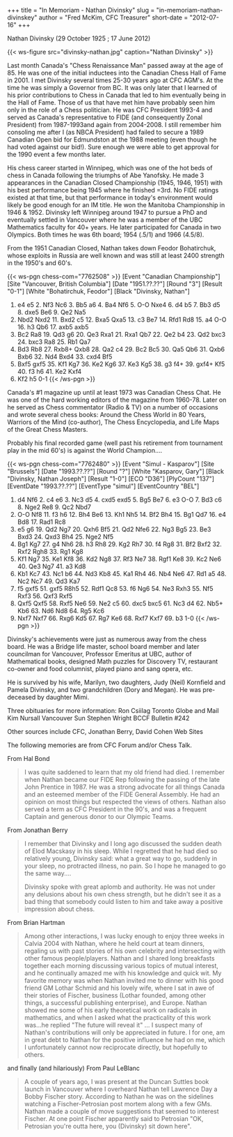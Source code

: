 +++
title = "In Memoriam - Nathan Divinsky"
slug = "in-memoriam-nathan-divinskey"
author = "Fred McKim, CFC Treasurer"
short-date = "2012-07-16"
+++

Nathan Divinsky (29 October 1925 ; 17 June 2012)

{{< ws-figure src="divinsky-nathan.jpg" caption="Nathan Divinsky" >}}

Last month Canada's "Chess Renaissance Man" passed away at the age of 85.
He was one of the initial inductees into the Canadian Chess Hall of Fame in 2001.
I met Divinsky several times 25-30 years ago at CFC AGM's. At the time he was simply a Governor from BC.
It was only later that I learned of his prior contributions to Chess in Canada
that led to him eventually being in the Hall of Fame.
Those of us that have met him have probably seen him only in the role of a Chess politician.
He was CFC President 1993-4 and served as Canada's representative to FIDE (and consequently Zonal President)
from 1987-1993and again from 2004-2008. I still remember him consoling me after I (as NBCA President)
had failed to secure a 1989 Canadian Open bid for Edmundston at the 1988 meeting (even though he had voted against our bid!).
Sure enough we were able to get approval for the 1990 event a few months later.

His chess career started in Winnipeg, which was one of the hot beds of chess in Canada following the triumphs of Abe Yanofsky.
He made 3 appearances in the Canadian Closed Championship (1945, 1946, 1951) with his best performance being 1945
where he finished =3rd. No FIDE ratings existed at that time, but that performance in today's environment would likely be good enough
for an IM title. He won the Manitoba Championship in 1946 & 1952.
Divinsky left Winnipeg around 1947 to pursue a PhD and eventually settled in Vancouver where he was
a member of the UBC Mathematics faculty for 40+ years. He later participated for Canada in two Olympics.
Both times he was 6th board; 1954 (.5/1) and 1966 (4.5/8).

From the 1951 Canadian Closed, Nathan takes down Feodor Bohatirchuk, whose exploits in Russia are well known
and was still at least 2400 strength in the 1950's and 60's.

{{< ws-pgn chess-com="7762508" >}}
[Event "Canadian Championship"]
[Site "Vancouver, British Columbia"]
[Date "1951.??.??"]
[Round "3"]
[Result "0-1"]
[White "Bohatirchuk, Feodor"]
[Black "Divinsky, Nathan"]

1. e4 e5 2. Nf3 Nc6 3. Bb5 a6 4. Ba4 Nf6 5. O-O Nxe4 6. d4 b5 7. Bb3 d5 8. dxe5 Be6 9. Qe2 Na5
10. Nbd2 Nxd2 11. Bxd2 c5 12. Bxa5 Qxa5 13. c3 Be7 14. Rfd1 Rd8 15. a4 O-O 16. h3 Qb6 17. axb5 axb5
18. Bc2 Ra8 19. Qd3 g6 20. Qe3 Rxa1 21. Rxa1 Qb7 22. Qe2 b4 23. Qd2 bxc3 24. bxc3 Ra8 25. Rb1 Qa7
26. Bd3 Rb8 27. Rxb8+ Qxb8 28. Qa2 c4 29. Bc2 Bc5 30. Qa5 Qb6 31. Qxb6 Bxb6 32. Nd4 Bxd4 33. cxd4 Bf5
34. Bxf5 gxf5 35. Kf1 Kg7 36. Ke2 Kg6 37. Ke3 Kg5 38. g3 f4+ 39. gxf4+ Kf5 40. f3 h6 41. Ke2 Kxf4
42. Kf2 h5 0-1
{{< /ws-pgn >}}

Canada's #1 magazine up until at least 1973 was Canadian Chess Chat.
He was one of the hard working editors of the magazine from 1960-78.
Later on he served as Chess commentator (Radio & TV) on a number of occasions and wrote several chess books:
Around the Chess World in 80 Years, Warriors of the Mind (co-author), The Chess Encyclopedia,
and Life Maps of the Great Chess Masters.

Probably his final recorded game (well past his retirement from tournament play in the mid 60's)
is against the World Champion....

{{< ws-pgn chess-com="7762480" >}}
[Event "Simul - Kasparov"]
[Site "Brussels"]
[Date "1993.??.??"]
[Round "?"]
[White "Kasparov, Gary"]
[Black "Divinsky, Nathan Joseph"]
[Result "1-0"]
[ECO "D36"]
[PlyCount "137"]
[EventDate "1993.??.??"]
[EventType "simul"]
[EventCountry "BEL"]

1. d4 Nf6 2. c4 e6 3. Nc3 d5 4. cxd5 exd5 5. Bg5 Be7 6. e3 O-O 7. Bd3 c6 8. Nge2 Re8 9. Qc2 Nbd7
10. O-O Nf8 11. f3 h6 12. Bh4 Be6 13. Kh1 Nh5 14. Bf2 Bh4 15. Bg1 Qd7 16. e4 Bd8 17. Rad1 Rc8
18. e5 g6 19. Qd2 Ng7 20. Qxh6 Bf5 21. Qd2 Nfe6 22. Ng3 Bg5 23. Be3 Bxd3 24. Qxd3 Bh4 25. Nge2 Nf5
26. Bg1 Kg7 27. g4 Nh6 28. h3 Rh8 29. Kg2 Rh7 30. f4 Rg8 31. Bf2 Bxf2 32. Rxf2 Rgh8 33. Rg1 Kg8
34. Kf1 Ng7 35. Ke1 Kf8 36. Kd2 Ng8 37. Rf3 Ne7 38. Rgf1 Ke8 39. Kc2 Ne6 40. Qe3 Ng7 41. a3 Kd8
42. Kb1 Kc7 43. Nc1 b6 44. Nd3 Kb8 45. Ka1 Rh4 46. Nb4 Ne6 47. Rd1 a5 48. Nc2 Nc7 49. Qd3 Ka7
50. f5 gxf5 51. gxf5 R8h5 52. Rdf1 Qc8 53. f6 Ng6 54. Ne3 Rxh3 55. Nf5 Rxf3 56. Qxf3 Rxf5
57. Qxf5 Qxf5 58. Rxf5 Ne6 59. Ne2 c5 60. dxc5 bxc5 61. Nc3 d4 62. Nb5+ Kb6 63. Nd6 Nd8 64. Rg5 Kc6
65. Nxf7 Nxf7 66. Rxg6 Kd5 67. Rg7 Ke6 68. Rxf7 Kxf7 69. b3 1-0
{{< /ws-pgn >}}

Divinsky's achievements were just as numerous away from the chess board. He was a Bridge life master,
school board member and later councilman for Vancouver, Professor Emeritus at UBC, author of Mathematical books,
designed Math puzzles for Discovery TV, restaurant co-owner and food columnist, played piano and sang opera, etc.

He is survived by his wife, Marilyn, two daughters, Judy (Neil) Kornfield and Pamela Divinsky,
and two grandchildren (Dory and Megan). He was pre-deceased by daughter Mimi.

Three obituaries for more information:
Ron Csiilag Toronto Globe and Mail
Kim Nursall Vancouver Sun
Stephen Wright BCCF Bulletin #242

Other sources include CFC, Jonathan Berry, David Cohen Web Sites

The following memories are from CFC Forum and/or Chess Talk.

From Hal Bond
>I was quite saddened to learn that my old friend had died.
>I remember when Nathan became our FIDE Rep following the passing of the late John Prentice in 1987.
>He was a strong advocate for all things Canada and an esteemed member of the FIDE General Assembly.
>He had an opinion on most things but respected the views of others.
>Nathan also served a term as CFC President in the 90's, and was a frequent Captain and generous donor to our Olympic Teams.

From Jonathan Berry
>I remember that Divinsky and I long ago discussed the sudden death of Elod Macskasy in his sleep.
>While I regretted that he had died so relatively young, Divinsky said: what a great way to go,
>suddenly in your sleep, no protracted illness, no pain. So I hope he managed to go the same way....
>
>Divinsky spoke with great aplomb and authority. He was not under any delusions about his own chess strength,
>but he didn't see it as a bad thing that somebody could listen to him and take away a positive impression about chess.

From Brian Hartman
>Among other interactions, I was lucky enough to enjoy three weeks in Calvia 2004 with Nathan,
>where he held court at team dinners, regaling us with past stories of his own celebrity
>and intersecting with other famous people/players.
>Nathan and I shared long breakfasts together each morning discussing various topics of mutual interest,
>and he continually amazed me with his knowledge and quick wit.
>My favorite memory was when Nathan invited me to dinner with his good friend GM Lothar Schmid and his lovely wife,
>where I sat in awe of their stories of Fischer, business (Lothar founded, among other things,
>a successful publishing enterprise), and Europe.
>Nathan showed me some of his early theoretical work on radicals in mathematics,
>and when I asked what the practicality of this work was...he replied "The future will reveal it" ... 
>I suspect many of Nathan's contributions will only be appreciated in future.
>I for one, am in great debt to Nathan for the positive influence he had on me,
>which I unfortunately cannot now reciprocate directly, but hopefully to others.

and finally (and hilariously) From Paul LeBlanc
>A couple of years ago, I was present at the Duncan Suttles book launch in Vancouver
>where I overheard Nathan tell Lawrence Day a Bobby Fischer story.
>According to Nathan he was on the sidelines watching a Fischer-Petrosian post mortem along with a few GMs.
>Nathan made a couple of move suggestions that seemed to interest Fischer.
>At one point Fischer apparently said to Petrosian "OK, Petrosian you're outta here, you (Divinsky) sit down here".
